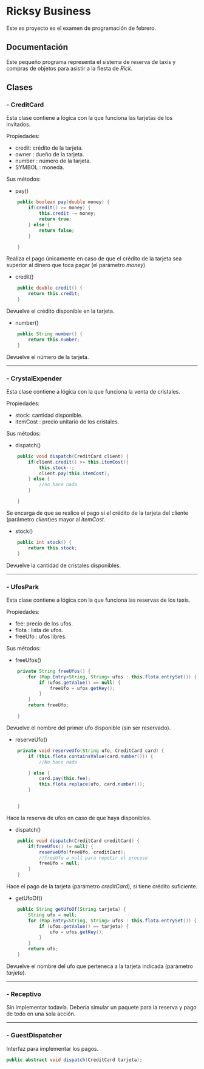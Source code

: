 # Ricksy Business  

Este es proyecto es el examen de programación de febrero.
  

## Documentación


Este pequeño programa representa el sistema de reserva de taxis y compras de objetos para asistir a la fiesta de *Rick*.  

 ## Clases

 ### - CreditCard
  
Esta clase contiene a lógica con la que funciona las tarjetas de los invitados.
  
Propiedades:  
- credit: crédito de la tarjeta.  
- owner : dueño de la tarjeta.  
- number : número de la tarjeta.  
- SYMBOL : moneda.  

Sus métodos:  
  
- pay()

```java
    public boolean pay(double money) {
        if(credit() >= money) {
            this.credit -= money;
            return true;
        } else {
            return false;
        }

    }
```
Realiza el pago únicamente en caso de que el crédito de la tarjeta sea superior al dinero que toca pagar (el parámetro *money*)

- credit()

```java
    public double credit() {
        return this.credit;
    }
```
Devuelve el crédito disponible en la tarjeta.

- number()

```java
    public String number() {
        return this.number;
    }
```
Devuelve el número de la tarjeta.

********************************
### - CrystalExpender
  
Esta clase contiene a lógica con la que funciona la venta de cristales.
  
Propiedades:  
- stock: cantidad disponible.  
- itemCost : precio unitario de los cristales.  


Sus métodos:  
  
- dispatch()

```java
    public void dispatch(CreditCard client) {
        if(client.credit() >= this.itemCost){
            this.stock--;
            client.pay(this.itemCost);
        } else {
            //no hace nada
        }

    }
```
Se encarga de que se realice el pago si el crédito de la tarjeta del cliente (parámetro *client*)es mayor al *itemCost*.

- stock()

```java
    public int stock() {
        return this.stock;
    }
```
Devuelve la cantidad de cristales disponibles.

****************************************

 ### - UfosPark
  
Esta clase contiene a lógica con la que funciona las reservas de los taxis.
  
Propiedades:  
- fee: precio de los ufos.  
- flota : lista de ufos.  
- freeUfo : ufos libres.   

Sus métodos:  
  
- freeUfos()

```java
    private String freeUfos() {
        for (Map.Entry<String, String> ufos : this.flota.entrySet()) {
            if (ufos.getValue() == null) {
                freeUfo = ufos.getKey();
            }
        }
        return freeUfo;

    }
```
Devuelve el nombre del primer ufo disponible (sin ser reservado).

- reserveUfo()

```java
    private void reserveUfo(String ufo, CreditCard card) {
        if (this.flota.containsValue(card.number())) {
            //No hace nada

        } else {
            card.pay(this.fee);
            this.flota.replace(ufo, card.number());
        }


    }
```
Hace la reserva de ufos en caso de que haya disponibles.

- dispatch()

```java
    public void dispatch(CreditCard creditCard) {
        if(freeUfos() != null) {
            reserveUfo(freeUfo, creditCard);
            //freeUfo a null para repetir el proceso
            freeUfo = null;
        }
    }
```
Hace el pago de la tarjeta (parámetro *creditCard*), si tiene crédito suficiente.  

- getUfoOf()

```java
    public String getUfoOf(String tarjeta) {
        String ufo = null;
        for (Map.Entry<String, String> ufos : this.flota.entrySet()) {
            if (ufos.getValue() == tarjeta) {
                ufo = ufos.getKey();
            }
        }
        return ufo;
    }
```
Devuelve el nombre del ufo que perteneca a la tarjeta indicada (parámetro *tarjeta*).

***************************

### - Receptivo  
 Sin implementar todavía. Debería simular un paquete para la reserva y pago de todo en una sola acción.  

*******************************

### - GuestDispatcher

Interfaz para implementar los pagos.  

```java
public abstract void dispatch(CreditCard tarjeta);
```

